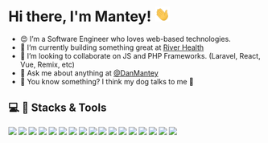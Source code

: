 # Hi there, I'm Mantey! <img src="wave.gif" width="30px">
<!--
**mantey-github/mantey-github** is a ✨ _special_ ✨ repository because its `README.md` (this file) appears on your GitHub profile.
<img align="right" alt="Girls Who Code" src= "skye😍.jpg" height = 370 width = 370 style="border-radius: 120px 20px 120px 20px;"/>
-->
- 😍 I’m a Software Engineer who loves web-based technologies.
- 🌱 I’m currently building something great at [River Health](https://helloriver.com)
- 👯 I’m looking to collaborate on JS and PHP Frameworks. (Laravel, React, Vue, Remix, etc)
- 💬 Ask me about anything at [@DanMantey](https://twitter.com/DanMantey)
- 🤫 You know something? I think my dog talks to me 🤗

## 💻 🔧 Stacks & Tools

![](https://img.shields.io/badge/Code-JavaScript-informational?style=flat&logo=JavaScript&logoColor=white&color=2bbc8a)
![](https://img.shields.io/badge/Code-PHP-informational?style=flat&logo=PHP&logoColor=white&color=2bbc8a)
![](https://img.shields.io/badge/Code-TypeScript-informational?style=flat&logo=TypeScript&logoColor=white&color=2bbc8a)
![](https://img.shields.io/badge/Code-Laravel-informational?style=flat&logo=Laravel&logoColor=white&color=2bbc8a)
![](https://img.shields.io/badge/Code-React-informational?style=flat&logo=react&logoColor=white&color=2bbc8a)
![](https://img.shields.io/badge/Code-Vue-informational?style=flat&logo=Vue.js&logoColor=white&color=2bbc8a)
![](https://img.shields.io/badge/Code-MySQL-informational?style=flat&logo=MySQL&logoColor=white&color=2bbc8a)
![](https://img.shields.io/badge/Code-PostgreSQL-informational?style=flat&logo=PostgreSQL&logoColor=white&color=2bbc8a)
![](https://img.shields.io/badge/Editor-VSCode-informational?style=flat&logo=visualstudiocode&logoColor=white&color=2bbc8a)
![](https://img.shields.io/badge/Cloud-AWS-informational?style=flat&logo=Amazon%20AWS&logoColor=white&color=2bbc8a)
![](https://img.shields.io/badge/Cloud-Google%20Cloud-informational?style=flat&logo=Google%20Cloud&logoColor=white&color=2bbc8a)
![](https://img.shields.io/badge/Style-Bootstrap-informational?style=flat&logo=Bootstrap&logoColor=white&color=2bbc8a)
![](https://img.shields.io/badge/Style-Tailwind-informational?style=flat&logo=Tailwind-CSS&logoColor=white&color=2bbc8a)
![](https://img.shields.io/badge/Tools-GitHub-informational?style=flat&logo=GitHub&logoColor=white&color=2bbc8a)
![](https://img.shields.io/badge/Tools-Actions-informational?style=flat&logo=github-actions&logoColor=white&color=2bbc8a)
![](https://img.shields.io/badge/Test-Jest-informational?style=flat&logo=jest&logoColor=white&color=2bbc8a)
![](https://img.shields.io/badge/Test-Cypress-informational?style=flat&logo=Cypress&logoColor=white&color=2bbc8a)
